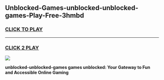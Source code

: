 
## Unblocked-Games-unblocked-unblocked-games-Play-Free-3hmbd
<h3>
<a href="https://premium76.site?title=unblocked-unblocked-games&ref=15A">CLICK TO PLAY</a></h3>
<hr>

<h3>
<a href="https://premium76.site?title=unblocked-unblocked-games&ref=15A">CLICK 2 PLAY</a>
  
</h3>

<a href="https://premium76.site?title=unblocked-unblocked-games&ref=15A"><img src="https://clearcache.store/games.png"></a>


**unblocked-unblocked-games games unblocked: Your Gateway to Fun and Accessible Online Gaming**
